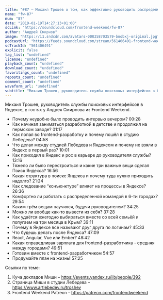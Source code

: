 ```yaml
---
title: "#87 – Михаил Трошев о том, как эффективно руководить распределённой командой в Яндексе"
name: "fw-87"
num: "87"
date: "2019-01-19T14:27:13+01:00"
scLink: "https://soundcloud.com/frontend-weekend/fw-87"
author: "Андрей Смирнов"
image: "https://i1.sndcdn.com/avatars-000358703579-bnobxj-original.jpg"
podcastUrl: "https://feeds.soundcloud.com/stream/561406491-frontend-weekend-fw-87.m4a"
scTrackId: "561406491"
explicit: false
tag_list: "undefined"
license: "undefined"
playback_count: "undefined"
download_count: "undefined"
favoritings_count: "undefined"
reposts_count: "undefined"
comment_count: "undefined"
waveform_url: "undefined"
subtitle: "Михаил Трошев, руководитель службы поисковых интерфейсов в Яндексе, в гостях у Андрея Смирнова из Frontend Weekend. "
---
```

Михаил Трошев, руководитель службы поисковых интерфейсов в Яндексе, в гостях у Андрея Смирнова из Frontend Weekend. 

- Почему неудобно было проводить интервью вечером? <timecode sec="28">00:28</timecode>
- Как начинал заниматься разработкой в детстве и продолжил на пермском заводе? <timecode sec="77">01:17</timecode>
- Как попал во frontend-разработку и почему пошёл в студию Лебедева? <timecode sec="298">04:58</timecode>
- Что делал между студией Лебедева и Яндексом и почему не взяли в Яндекс в первый раз? <timecode sec="601">10:01</timecode>
- Как приходил в Яндекс и рос в карьере до руководителя службы? <timecode sec="796">13:16</timecode>
- Тяжело ли было перестроиться и какие три важные вещи сделал Поиск Яндекса? <timecode sec="1016">16:56</timecode>
- Какая структура в поиске Яндекса и почему туда нужно приходить надолго? <timecode sec="1284">21:24</timecode>
- Как следование “конъюнктуре” влияет на процессы в Яндексе? <timecode sec="1596">26:36</timecode>
- Комфортно ли работать с распределенной командой в 6-ти городах? <timecode sec="1794">29:54</timecode>
- Каким трём вещам научился, будучи руководителем? <timecode sec="2065">34:25</timecode>
- Можно ли вообще как-то вывести из себя? <timecode sec="2248">37:28</timecode>
- Как удаётся ежегодно выбираться вместе со всей семьёй и попугаем на три месяца в Крым? <timecode sec="2351">39:11</timecode>
- Почему в Яндексе все называют друг друга по логинам? <timecode sec="2733">45:33</timecode>
- Что будешь делать после Яндекса? <timecode sec="2829">47:09</timecode>
- React, Angular, Vue или Ember? <timecode sec="2922">48:42</timecode>
- Какая справедливая зарплата для frontend-разработчика - средняя между городами? <timecode sec="2991">49:51</timecode>
- Готовим вместе с frontend-разработчиком <timecode sec="3297">54:57</timecode>
- Продумайте план на жизнь! <timecode sec="3445">57:25</timecode>

Ссылки по теме:
1) Куча докладов Миши – https://events.yandex.ru/lib/people/392
2) Страница Миши в студии Лебедева – https://www.artlebedev.ru/troshev
3) Frontend Weekend Patreon – https://patreon.com/frontendweekend